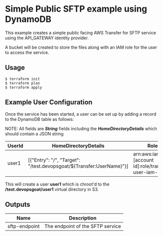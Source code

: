 # Simple Public SFTP example using DynamoDB

This example creates a simple public facing AWS Transfer for SFTP service using the API_GATEWAY identity provider. 

A bucket will be created to store the files along with an IAM role for the user to access the service.

## Usage

    $ terraform init
    $ terraform plan
    $ terraform apply


## Example User Configuration

Once the service has been started, a user can be set up by adding a record to the DynamoDB table as follows:

NOTE: All fields are ***String*** fields including the ***HomeDirectoryDetails*** which should contain a JSON string


| UserId | HomeDirectoryDetails | Role | Password |
|--------|----------------------|------|----------|
| user1 | [{\"Entry\": \"/\", \"Target\": \"/test.devopsgoat/${Transfer:UserName}\"}] | arn:aws:iam::[account id]:role/transfer-user-iam-role | Password1 |

This will create a user **user1** which is chroot'd to the **/test.devopsgoat/user1** virtual directory in S3.


## Outputs

| Name | Description |
|------|-------------|
| sftp-endpoint | The endpoint of the SFTP service |

